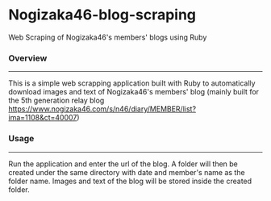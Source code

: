 # Nogizaka46-blog-scraping
Web Scraping of Nogizaka46's members' blogs using Ruby

### Overview
--------

This is a simple web scrapping application built with Ruby to automatically download images and text of Nogizaka46's members' blog 
(mainly built for the 5th generation relay blog https://www.nogizaka46.com/s/n46/diary/MEMBER/list?ima=1108&ct=40007)

### Usage
--------

Run the application and enter the url of the blog.
A folder will then be created under the same directory with date and member's name as the folder name.
Images and text of the blog will be stored inside the created folder.
